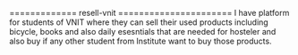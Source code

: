 ============= resell-vnit ======================
I have platform for students of VNIT where they can sell their used products including bicycle, books and also daily esesntials that are needed for hosteler
and also buy if any other student from Institute want to buy those products. 
